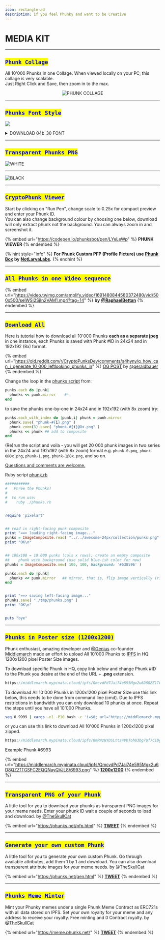 ```yaml
---
icon: rectangle-ad
description: if you feel Phunky and want to be Creative
---
```


# MEDIA KIT

***

## <mark style="color:blue;">`Phunk Collage`</mark>

All 10'000 Phunks in one Collage. When viewed locally on your PC, this collage is very scalable. \
Just Right Click and Save, then zoom in to the max.

<div align="center" data-full-width="true"><img src="../../.gitbook/assets/phunks-all.png" alt="PHUNK COLLAGE"></div>

***

## <mark style="color:blue;">`Phunks Font Style`</mark>

![](<../../.gitbook/assets/Bildschirmfoto 2022-08-16 um 12.41.35.png>)

<details>

<summary>DOWNLOAD 04b_30 FONT</summary>

[https://dl.dafont.com/dl/?f=04b\_30](https://dl.dafont.com/dl/?f=04b_30)

</details>

***

## <mark style="color:blue;">`Transparent Phunks PNG`</mark>

![WHITE](../../.gitbook/assets/unknown.png)

***

![BLACK](../../.gitbook/assets/4b30phunks-01.png)

***

## <mark style="color:blue;">`CryptoPhunk Viewer`</mark>

Start by clicking on "Run Pen", change scale to 0.25x for compact preview and enter your Phunk ID.\
You can also change background colour by choosing one below, download will only extract phunk not the background. You can always zoom in and screenshot it.&#x20;

{% embed url="https://codepen.io/phunksbot/pen/LYeLeWp" %}
**PHUNK VIEWER**
{% endembed %}

{% hint style="info" %}
**For Phunk Custom PFP (Profile Picture) use** [**Phunk Box**](../../made-by-phunks/notlarvalabs/tutorials.md#tutorials) **by** [**NotLarvaLabs**](../../made-by-phunks/notlarvalabs/)**.**
{% endhint %}

***

## <mark style="color:blue;">`All Phunks in one Video sequence`</mark>

{% embed url="https://video.twimg.com/amplify_video/1691480844580372480/vid/500x500/selWSI2SjIn2VAM1.mp4?tag=14" %}
**by** [**@RaphaelBettan**](https://twitter.com/RaphaelBettan/status/1691536455686832129?s=20)
{% endembed %}

***

## <mark style="color:blue;">`Download All`</mark>

Here is tutorial how to download all 10'000 Phunks **each as a separate jpeg** in one instance, each Phunks is saved with Phunk #ID in 24x24 and in 192x192 (8x) format.

{% embed url="https://old.reddit.com/r/CryptoPunksDev/comments/s4hyny/q_how_can_i_generate_10_000_leftlooking_phunks_in" %}
[OG POST](https://old.reddit.com/r/CryptoPunksDev/comments/s4hyny/q_how_can_i_generate_10_000_leftlooking_phunks_in/) by [@geraldbauer](https://twitter.com/geraldbauer)
{% endembed %}

Change the loop in the [phunks script](https://github.com/cryptopunksnotdead/cryptopunks/blob/master/phunks/phunks.rb) from:

```ruby
punks.each do |punk|
  phunks << punk.mirror    #¹ 
end
```

to save the phunks one-by-one in 24x24 and in 192x192 (with 8x zoom) try:

```ruby
punks.each_with_index do |punk,i| phunk = punk.mirror
  phunk.save( "phunk-#{i}.png" ) 
  phunk.zoom(8).save( "phunk-#{i}@8x.png" )
  phunks << phunk ## add to composite
end 
```

(Re)run the script and voila - you will get 20 000 phunk images in two series in the 24x24 and 192x192 (with 8x zoom) format e.g. `phunk-0.png`, `phunk-0@8x.png`, `phunk-1.png`, `phunk-1@8x.png`, and so on.

[Questions and comments are welcome.](https://old.reddit.com/r/CryptoPunksDev/comments/s4hyny/q_how_can_i_generate_10_000_leftlooking_phunks_in/)

Ruby script [phunk.rb](https://github.com/cryptopunksnotdead/cryptopunks/blob/master/phunks/phunks.rb)

```ruby
###########
#   Phree the Phunks!
#
#  to run use:
#    ruby ./phunks.rb


require 'pixelart'


## read in right-facing punk composite
print "==> loading right-facing image..."
punks = ImageComposite.read( "../../awesome-24px/collection/punks.png" )
print "OK\n"


## 100x100 = 10 000 punks (cols x rows); create an empty composite
##    phunk with background (use solid blue-ish color for now)
phunks = ImageComposite.new( 100, 100, background: '#638596' )

punks.each do |punk|
  phunks << punk.mirror   ## mirror, that is, flip image vertically (right-facing to left-facing)
end


print "==> saving left-facing image..."
phunks.save( "./tmp/phunks.png" )
print "OK\n"


puts "bye"
```

***

## <mark style="color:blue;">`Phunks in Poster size (1200x1200)`</mark>

Phunk enthusiast, amazing developer and [@Genius](https://twitter.com/Genius) co-founder [Middlemarch](https://twitter.com/dumbnamenumbers) made an effort to upload All 10'000 Phunks to [IPFS](https://ipfs.io/) in HQ 1200x1200 pixel Poster Size images.

To download specific Phunk in HQ, copy link below and change Phunk #ID to the Phunk you desire at the end of the URL + **.png** extension.&#x20;

```typescript
https://middlemarch.mypinata.cloud/ipfs/QmcvdPd7Jai74e595Mgx2u6D8QZZ1TGSFC2EQQNayQVJL8/8348.png
```

To download All 10'000 Phunks in 1200x1200 pixel Poster Size use this link below, this needs to be done from command line (cmd). Due to IPFS restrictions in bandwidth you can only download 10 phunks at once. Repeat the steps until you have all 10'000 Phunks.&#x20;

```bash
seq 0 9999 | xargs -n1 -P10 bash -c 'i=$0; url="https://middlemarch.mypinata.cloud/ipfs/QmcvdPd7Jai74e595Mgx2u6D8QZZ1TGSFC2EQQNayQVJL8/${i}.png"; curl -O -s $url'
```

or you can use this link to download All 10'000 Phunks in 1200x1200 pixel zipped.

```typescript
https://middlemarch.mypinata.cloud/ipfs/QmR4zNYDSLttz4VbTohU3bg7pf7CiDg6iMAbor2etQ4Hu1
```

Example Phunk #6993

{% embed url="https://middlemarch.mypinata.cloud/ipfs/QmcvdPd7Jai74e595Mgx2u6D8QZZ1TGSFC2EQQNayQVJL8/6993.png" %}
[**1200x1200**](https://middlemarch.mypinata.cloud/ipfs/QmcvdPd7Jai74e595Mgx2u6D8QZZ1TGSFC2EQQNayQVJL8/6993.png)
{% endembed %}

***

## <mark style="color:blue;">`Transparent PNG of your Phunk`</mark>

A little tool for you to download your phunks as transparent PNG images for your meme needs. Enter your phunk ID wait a couple of seconds to load and download. by [@TheSkullCat](https://twitter.com/TheSkullCat)

{% embed url="https://phunks.net/pfp.html" %}
[**TWEET**](https://twitter.com/TheSkullCat/status/1532501160866742288)
{% endembed %}

***

## <mark style="color:blue;">`Generate your own custom Phunk`</mark>

A little tool for you to generate your own custom Phunk. Go through available attributes, add them 1 by 1 and download. You can also download transparent attribute images for your meme needs. by [@TheSkullCat](https://twitter.com/TheSkullCat)

{% embed url="https://phunks.net/gen.html" %}
[**TWEET**](https://twitter.com/TheSkullCat/status/1532754462284079104)
{% endembed %}

***

## <mark style="color:blue;">`Phunks Meme Minter`</mark>

Mint your Phunky memes under a single Phunk Meme Contract as ERC721s with all data stored on IPFS. Set your own royalty for your meme and any address to receive your royalty. Free minting and 0 Contract royalty. by [@TheSkullCat](https://twitter.com/TheSkullCat)

{% embed url="https://meme.phunks.net/" %}
[**TWEET**](https://twitter.com/TheSkullCat/status/1560736776573968384)
{% endembed %}
